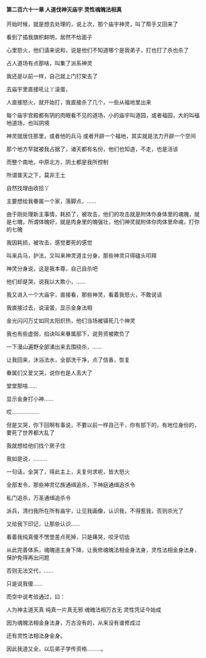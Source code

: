 #### 第二百六十一章 人道伐神灭庙宇 灵性魂魄法相真


开始时候，就是想去处理的，说上次，那个庙宇神灵，叫了帮手又回来了

看到了插我旗帜鲜明，居然不给面子

心里怒火，他们请来说和，说是他们不知道哪个是我弟子，打也打了杀也杀了

占人道场有点那啥，叫集了派系神灵

我还是以前一样，自己就上门打架去了

去庙宇里直接吼让丫滚蛋，

人直接怒火，就开始打，我直接杀了几个，一些从福地里出来

每个庙宇宫殿都有阴的肉眼看不见的道场，小的庙宇叫道园，或者福园，大的叫福地道场，也叫阴境

神灵就居住那里，或者他的兵马
或者开辟一个福地，其实就是法力开辟一个空间

那个地方早就被我占据了，诸天都有名份，他们也知道，不走，也是活该

而整个南地，中原北方，阴土都是我所控制

所谓普天之下，莫非王土

自然找理由收拾丫

主要想给我眷属一个家，落脚点，……

由于刚处理新主事情，耗损了，被攻击，他们的攻击就是附体你身体里的魂魄，就是七魄，所谓体魄好，就是肉身里的魄强壮，他们神灵就附体你肉体里命魂，打你的七魄

我因耗损，被攻击，感觉要死的感觉

叫来兵马，护法，又叫来神灵道主分身，那些神灵只得磕头叩拜

神灵分身说，这是我本尊，自己自杀吧

他们却是哭，说我以大欺小，……

我又进入一个大庙宇，直接看，那些神灵，看着我怒火，不敢说话

我直接过去，说滚蛋，显示金身法相

金光闪闪万丈如同太阳炽热，他们当场被镇死几个神灵

我也有些虚弱，掐诀叫来眷属部下，说劳资被欺负了


一下漫山遍野全部涌出来去围绕杀，……

让我回来，沐浴法水，全部洗干净，点了信香，恢复

眷属们又爱又哭，说你也是人丢大了

堂堂那啥……

显示金身打小神……

哎………………


但是又哭，你下回啊有事说，不要以前一样自己干，你有部下的，有地位身份的，要死了世界都大乱了

我就想给他们找个房子住

我如是说，………

一句话，全哭了，得此主上，夫复何求呢，皆大怒火

全部发令，那些神灵亿族通缉追杀，下神庭通缉追杀令

私门追杀，万圣通缉追杀令

派兵，清扫我所在所有庙宇，让见我画像，认识我，不得惹我，否则杀光了

又给我下印记，让那些认识……

看着我纯真傻不愣登差点死掉，只是痛哭，咬牙切齿


从此完善体系，魂魄道主身下降，让我修魂魄法相金身法身，灵性法相金身法身，保护免得再出问题

否则无法交代，……

只是说我傻……

而空中说考验通过，曰：

人为神主道天真
纯真一片真无邪
魂魄法相万古无
灵性凭证今始成


因为魂魄法相金身法身，万古没有的，从来没有谁修成过

还有灵性法相法身金身。

因此我道又全，以后弟子学传资格………。

